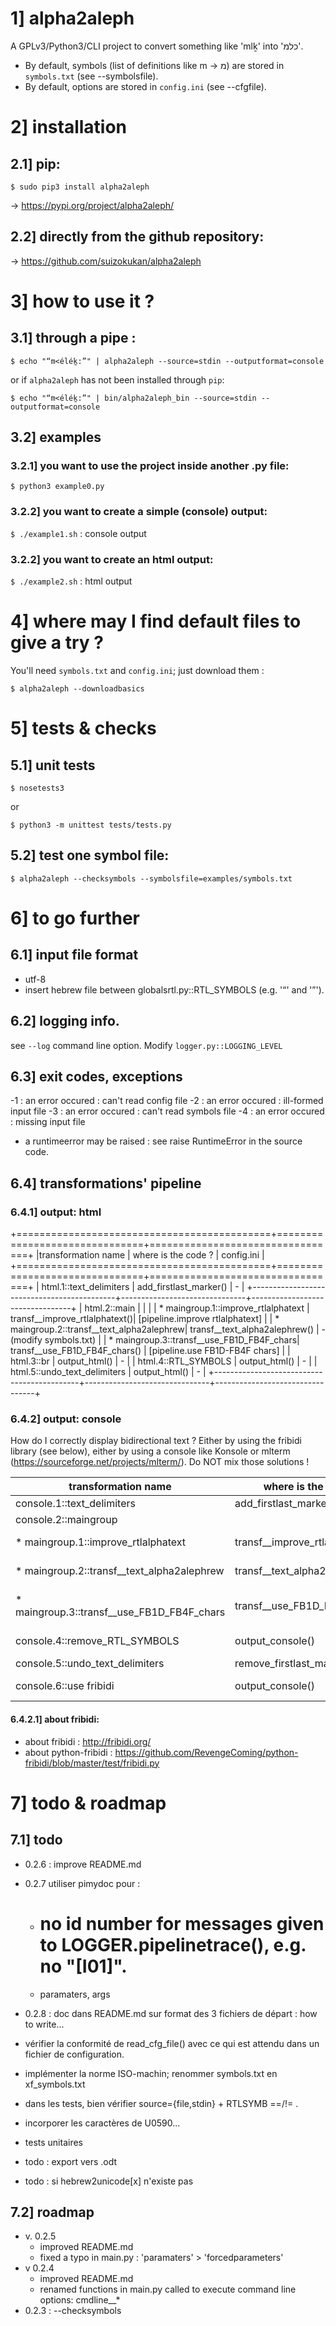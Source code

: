 # 1] alpha2aleph
A GPLv3/Python3/CLI project to convert something like 'mlḵ' into 'כלמ'.

* By default, symbols (list of definitions like m → מ) are stored in `symbols.txt` (see --symbolsfile).
* By default, options are stored in `config.ini` (see --cfgfile).

# 2] installation

## 2.1] pip:
`$ sudo pip3 install alpha2aleph`

→ https://pypi.org/project/alpha2aleph/

## 2.2] directly from the github repository:
→ https://github.com/suizokukan/alpha2aleph

# 3] how to use it ?

## 3.1] through a pipe :
`$ echo "“m<éléḵ:”" | alpha2aleph --source=stdin --outputformat=console`

or if `alpha2aleph` has not been installed through `pip`:

`$ echo "“m<éléḵ:”" | bin/alpha2aleph_bin --source=stdin --outputformat=console`

## 3.2] examples

### 3.2.1] you want to use the project inside another .py file:
`$ python3 example0.py`

### 3.2.2] you want to create a simple (console) output:
`$ ./example1.sh` : console output

### 3.2.2] you want to create an html output:
`$ ./example2.sh` : html output

# 4] where may I find default files to give a try ?
You'll need `symbols.txt` and `config.ini`; just download them :

`$ alpha2aleph --downloadbasics`

# 5] tests & checks

## 5.1] unit tests
`$ nosetests3`

or

`$ python3 -m unittest tests/tests.py`

## 5.2] test one symbol file:
`$ alpha2aleph --checksymbols --symbolsfile=examples/symbols.txt`

# 6] to go further

## 6.1] input file format
* utf-8
* insert hebrew file between globalsrtl.py::RTL_SYMBOLS (e.g. '“' and '”').

## 6.2] logging info.
see `--log` command line option.
Modify `logger.py::LOGGING_LEVEL`

## 6.3] exit codes, exceptions
-1 : an error occured : can't read config file
-2 : an error occured : ill-formed input file
-3 : an error occured : can't read symbols file
-4 : an error occured : missing input file

* a runtimeerror may be raised : see raise RuntimeError in the source code.

## 6.4] transformations' pipeline
### 6.4.1] output: html

+============================================+===============================+=================================+
|transformation name                         | where is the code ?           | config.ini                      |
+============================================+===============================+=================================+
| html.1::text_delimiters                    | add_firstlast_marker()        | -                               |
+--------------------------------------------+-------------------------------+---------------------------------+
| html.2::main                               |                               |                                 |
|  * maingroup.1::improve_rtlalphatext       | transf__improve_rtlalphatext()| [pipeline.improve rtlalphatext] |
|  * maingroup.2::transf__text_alpha2alephrew| transf__text_alpha2alephrew() | - (modify symbols.txt)          |
|  * maingroup.3::transf__use_FB1D_FB4F_chars| transf__use_FB1D_FB4F_chars() | [pipeline.use FB1D-FB4F chars]  |
| html.3::br                                 | output_html()                 | -                               |
| html.4::RTL_SYMBOLS                        | output_html()                 | -                               |
| html.5::undo_text_delimiters               | output_html()                 | -                               |
+--------------------------------------------+-------------------------------+---------------------------------+

### 6.4.2] output: console

How do I correctly display bidirectional text ?
Either by using the fribidi library (see below), either by using a console like Konsole or mlterm (https://sourceforge.net/projects/mlterm/). Do NOT mix those solutions !

| transformation name                         | where is the code ?           | config.ini                      |
|---------------------------------------------|-------------------------------|---------------------------------|
| console.1::text_delimiters                  | add_firstlast_marker()        |                                 |
| console.2::maingroup                        |                               |                                 |
|  * maingroup.1::improve_rtlalphatext        | transf__improve_rtlalphatext()| [pipeline.improve rtlalphatext] |
|  * maingroup.2::transf__text_alpha2alephrew | transf__text_alpha2alephrew() | - (modify symbols.txt)          |
|  * maingroup.3::transf__use_FB1D_FB4F_chars | transf__use_FB1D_FB4F_chars() | [pipeline.use FB1D-FB4F chars]  |
| console.4::remove_RTL_SYMBOLS               | output_console()              | [output.console][rtl symbols]   |
| console.5::undo_text_delimiters             | remove_firstlast_marker()     | -                               |
| console.6::use fribidi                      | output_console()              | [output.console][use fribidi]   |

#### 6.4.2.1] about fribidi:
* about fribidi : http://fribidi.org/
* about python-fribidi : https://github.com/RevengeComing/python-fribidi/blob/master/test/fribidi.py

# 7] todo & roadmap

## 7.1] todo
- 0.2.6 : improve README.md
- 0.2.7 utiliser pimydoc pour :
  - # no id number for messages given to LOGGER.pipelinetrace(), e.g. no "[I01]".
  - paramaters, args
- 0.2.8 : doc dans README.md sur format des 3 fichiers de départ : how to write...

- vérifier la conformité de read_cfg_file() avec ce qui est attendu dans un fichier de configuration.
- implémenter la norme ISO-machin; renommer symbols.txt en xf_symbols.txt
- dans les tests, bien vérifier source={file,stdin} + RTLSYMB ==/!= .
- incorporer les caractères de U0590...
- tests unitaires
- todo : export vers .odt
- todo : si hebrew2unicode[x] n'existe pas

## 7.2] roadmap
- v. 0.2.5
     - improved README.md
     - fixed a typo in main.py : 'paramaters' > 'forcedparameters'
- v 0.2.4
     - improved README.md
     - renamed functions in main.py called to execute command line options:
       cmdline__*
- 0.2.3 : --checksymbols
